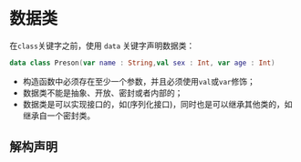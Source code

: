 # 数据类

在`class`关键字之前，使用 `data` 关键字声明数据类：

```kotlin
data class Preson(var name : String,val sex : Int, var age : Int)
```

+ 构造函数中必须存在至少一个参数，并且必须使用`val`或`var`修饰；
+ 数据类不能是抽象、开放、密封或者内部的；
+ 数据类是可以实现接口的，如(序列化接口)，同时也是可以继承其他类的，如继承自一个密封类。

## 解构声明

